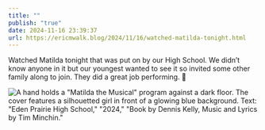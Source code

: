 ```yaml
---
title: ""
publish: "true"
date: 2024-11-16 23:39:37
url: https://ericmwalk.blog/2024/11/16/watched-matilda-tonight.html
---
```


Watched Matilda tonight that was put on by our High School. We didn’t know anyone in it but our youngest wanted to see it so invited some other family along to join. They did a great job performing. 👏

![A hand holds a "Matilda the Musical" program against a dark floor. The cover features a silhouetted girl in front of a glowing blue background. Text: "Eden Prairie High School," "2024," "Book by Dennis Kelly, Music and Lyrics by Tim Minchin."](https://walk.micro.blog/uploads/2024/img-0835.jpeg)